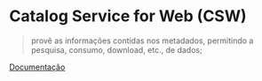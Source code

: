 # Catalog Service for Web (CSW)

> provê as informações contidas nos metadados, permitindo a pesquisa, consumo, download, etc., de dados;

[Documentação](https://www.opengeospatial.org/standards/cat)
